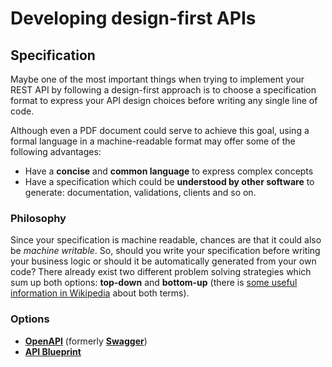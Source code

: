 # Developing design-first APIs

## Specification

Maybe one of the most important things when trying to implement your REST API by following a design-first approach is to choose a specification format to express your API design choices before writing any single line of code.

Although even a PDF document could serve to achieve this goal, using a formal language in a machine-readable format may offer some of the following advantages:

* Have a **concise** and **common language** to express complex concepts
* Have a specification which could be **understood by other software** to generate: documentation, validations, clients and so on.

### Philosophy

Since your specification is machine readable, chances are that it could also be _machine writable_. So, should you write your specification before writing your business logic or should it be automatically generated from your own code? There already exist two different problem solving strategies which sum up both options: **top-down** and **bottom-up** (there is [some useful information in Wikipedia](https://en.wikipedia.org/wiki/Top-down_and_bottom-up_design) about both terms).

### Options

* **[OpenAPI](https://www.openapis.org/)** (formerly **[Swagger](https://swagger.io/)**)
* **[API Blueprint](https://apiblueprint.org/)**
